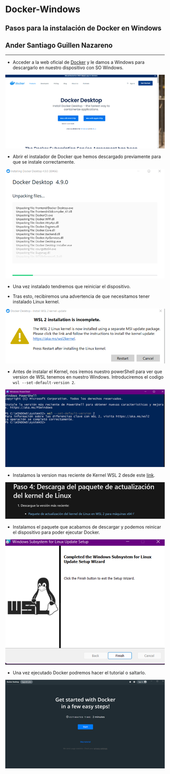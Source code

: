 # Docker-Windows

## Pasos para la instalación de Docker en Windows

## Ander Santiago Guillen Nazareno
***
- Acceder a la web oficial de [Docker](https://www.docker.com/products/docker-desktop/ "Instalar Docker") y le damos a Windows para descargarlo en nuestro dispositivo con SO Windows.

![](https://github.com/santygn/Docker-Windows/blob/da88f11f92d0a14c99df2ec894d4062e5f40b2e0/img/1.png)

- Abrir el instalador de Docker que hemos descargado previamente para que se instale correctamente.

![](https://github.com/santygn/Docker-Windows/blob/da88f11f92d0a14c99df2ec894d4062e5f40b2e0/img/2.png)

- Una vez instalado tendremos que reiniciar el dispositivo.

- Tras esto, recibiremos una advertencia de que necesitamos tener instalado Linux kernel.

![](https://github.com/santygn/Docker-Windows/blob/da88f11f92d0a14c99df2ec894d4062e5f40b2e0/img/3.png)

- Antes de instalar el Kernel, nos iremos nuestro powerShell para ver que version de WSL tenemos en nuestro Windows. Introduciremos el codigo `wsl --set-default-version 2`.

![](https://github.com/santygn/Docker-Windows/blob/da88f11f92d0a14c99df2ec894d4062e5f40b2e0/img/4.png)

- Instalamos la version mas reciente de Kernel WSL 2 desde este [link](https://docs.microsoft.com/es-es/windows/wsl/install-manual#step-4---download-the-linux-kernel-update-package "Instalar Kernel").

![](https://github.com/santygn/Docker-Windows/blob/da88f11f92d0a14c99df2ec894d4062e5f40b2e0/img/5.png)

- Instalamos el paquete que acabamos de descargar y podemos reinicar el dispositivo para  poder ejecutar Docker.

![](https://github.com/santygn/Docker-Windows/blob/da88f11f92d0a14c99df2ec894d4062e5f40b2e0/img/6.png)

- Una vez ejecutado Docker podremos hacer el tutorial o saltarlo.

![](https://github.com/santygn/Docker-Windows/blob/da88f11f92d0a14c99df2ec894d4062e5f40b2e0/img/7.png)


